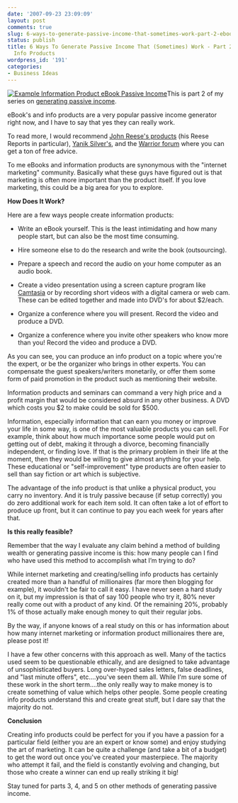 ```yaml
---
date: '2007-09-23 23:09:09'
layout: post
comments: true
slug: 6-ways-to-generate-passive-income-that-sometimes-work-part-2-ebooks-and-info-products
status: publish
title: 6 Ways To Generate Passive Income That (Sometimes) Work - Part 2 eBook's and
  Info Products
wordpress_id: '191'
categories:
- Business Ideas
---
```


[![Example Information Product eBook Passive Income](http://s3.amazonaws.com/oldbloguploads/2007/09/superaffiliate_3601-150x150.jpg)](http://s3.amazonaws.com/oldbloguploads/2007/09/superaffiliate_3601.jpg)This is part 2 of my series on [generating passive income](http://brianarmstrong.org/posts/6-ways-to-generate-passive-income-that-sometimes-work-part-1-blogging/).

eBook's and info products are a very popular passive income generator right now, and I have to say that yes they can really work.

To read more, I would recommend [John Reese's products](http://www.income.com/blog/) (his Reese Reports in particular), [Yanik Silver's](http://www.surefiremarketing.com/), and the [Warrior forum](http://www.warriorforum.com/forum/) where you can get a ton of free advice.

To me eBooks and information products are synonymous with the "internet marketing" community.  Basically what these guys have figured out is that marketing is often more important than the product itself.  If you love marketing, this could be a big area for you to explore.

**How Does It Work?**

Here are a few ways people create information products:




	
  * Write an eBook yourself.  This is the least intimidating and how many people start, but can also be the most time consuming.

	
  * Hire someone else to do the research and write the book (outsourcing).

	
  * Prepare a speech and record the audio on your home computer as an audio book.

	
  * Create a video presentation using a screen capture program like [Camtasia](http://www.techsmith.com/camtasia.asp) or by recording short videos with a digital camera or web cam.  These can be edited together and made into DVD's for about $2/each.

	
  * Organize a conference where you will present.  Record the video and produce a DVD.

	
  * Organize a conference where you invite other speakers who know more than you!  Record the video and produce a DVD.



As you can see, you can produce an info product on a topic where you're the expert, or be the organizer who brings in other experts.  You can compensate the guest speakers/writers monetarily, or offer them some form of paid promotion in the product such as mentioning their website.

Information products and seminars can command a very high price and a profit margin that would be considered absurd in any other business.  A DVD which costs you $2 to make could be sold for $500.

Information, especially information that can earn you money or improve your life in some way, is one of the most valuable products you can sell.  For example, think about how much importance some people would put on getting out of debt, making it through a divorce, becoming financially independent, or finding love.  If that is the primary problem in their life at the moment, then they would be willing to give almost anything for your help.  These educational or "self-improvement" type products are often easier to sell than say fiction or art which is subjective.

The advantage of the info product is that unlike a physical product, you carry no inventory.  And it is truly passive because (if setup correctly) you do zero additional work for each item sold.  It can often take a lot of effort to produce up front, but it can continue to pay you each week for years after that.

**Is this really feasible?**

Remember that the way I evaluate any claim behind a method of building wealth or generating passive income is this: how many people can I find who have used this method to accomplish what I’m trying to do?

While internet marketing and creating/selling info products has certainly created more than a handful of millionaires (far more then blogging for example), it wouldn't be fair to call it easy.  I have never seen a hard study on it, but my impression is that of say 100 people who try it, 80% never really come out with a product of any kind.  Of the remaining 20%, probably 1% of those actually make enough money to quit their regular jobs.

By the way, if anyone knows of a real study on this or has information about how many internet marketing or information product millionaires there are, please post it!

I have a few other concerns with this approach as well.  Many of the tactics used seem to be questionable ethically, and are designed to take advantage of unsophisticated buyers.  Long over-hyped sales letters, false deadlines, and "last minute offers", etc....you've seen them all.  While I'm sure some of these work in the short term....the only really way to make money is to create something of value which helps other people.  Some people creating info products understand this and create great stuff, but I dare say that the majority do not.

**Conclusion**

Creating info products could be perfect for you if you have a passion for a particular field (either you are an expert or know some) and enjoy studying the art of marketing.  It can be quite a challenge (and take a bit of a budget) to get the word out once you've created your masterpiece.  The majority who attempt it fail, and the field is constantly evolving and changing, but those who create a winner can end up really striking it big!

Stay tuned for parts 3, 4, and 5 on other methods of generating passive income.
